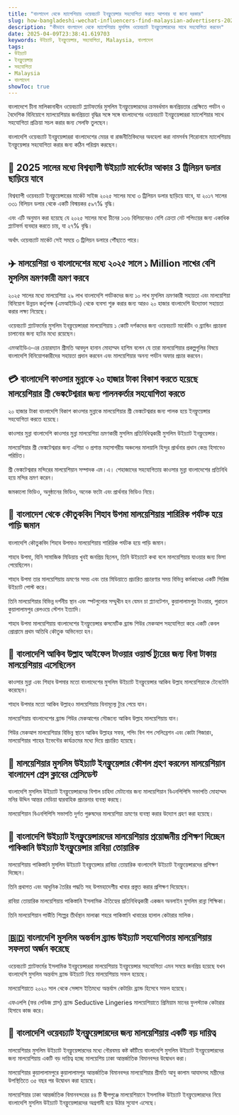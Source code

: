 ```yaml
---
title: "বাংলাদেশ থেকে ম্যালেশিয়ায় ওয়েবচ্যাট ইনফ্লুয়েন্সার সহযোগিতা করতে আপনার যা জানা দরকার"
slug: how-bangladeshi-wechat-influencers-find-malaysian-advertisers-2025-04-09
description: "কীভাবে বাংলাদেশ থেকে ম্যালেশিয়ায় মুসলিম ওয়েবচ্যাট ইনফ্লুয়েন্সারদের সাথে সহযোগিতা করবেন"
date: 2025-04-09T23:38:41.619703
keywords: উইচ্যাট, ইনফ্লুয়েন্সার, সহযোগিতা, Malaysia, বাংলাদেশ
tags:
- উইচ্যাট
- ইনফ্লুয়েন্সার
- সহযোগিতা
- Malaysia
- বাংলাদেশ
showToc: true
---
```


বাংলাদেশে চীনা মালিকানাধীন ওয়েবচ্যাট প্ল্যাটফর্মের মুসলিম ইনফ্লুয়েন্সারদের ক্রমবর্ধমান জনপ্রিয়তার প্রেক্ষিতে পর্যটন ও বৈদেশিক বিনিয়োগে ম্যালয়েশিয়ার জনপ্রিয়তা বৃদ্ধির সঙ্গে সঙ্গে বাংলাদেশের ওয়েবচ্যাট ইনফ্লুয়েন্সাররা ম্যালেশিয়ার সাথে সহযোগিতা প্রক্রিয়া সচল করার জন্য সেলফি তুলছেন।

বাংলাদেশি ওয়েবচ্যাট ইনফ্লুয়েন্সাররা বাংলাদেশের মেয়র বা রাজনীতিবিদদের অবহেলা করা নামসর্বস্ব শিরোনামে ম্যালেশিয়ায় ইনফ্লুয়েন্সার সহযোগিতা করার জন্য কঠিন পরিশ্রম করছেন।  

## 📆 2025 সালের মধ্যে বিশ্বব্যাপী উইচ্যাট মার্কেটের আকার 3 ট্রিলিয়ন ডলার ছাড়িয়ে যাবে
 
বিশ্বব্যাপী ওয়েবচ্যাট ইনফ্লুয়েন্সারের মার্কেট সাইজ ২০২৫ সালের মধ্যে ৩ ট্রিলিয়ন ডলার ছাড়িয়ে যাবে, যা ২০১৭ সালের ৩৩১ বিলিয়ন ডলার থেকে একটি বিস্ময়কর ৫৯৭% বৃদ্ধি। 

এবং এটি অনুমান করা হয়েছে যে ২০২৫ সালের মধ্যে চীনের ১৩৬ বিলিয়নেরও বেশি ক্রেতা নেট শপিংয়ের জন্য একাধিক প্ল্যাটফর্ম ব্যবহার করতে চায়, যা ২৭% বৃদ্ধি। 

অর্থাৎ ওয়েবচ্যাট মার্কেট সেই সময়ে ৩ ট্রিলিয়ন ডলারে পৌঁছাতে পারে।

## ✈️ মালয়েশিয়া ও বাংলাদেশের মধ্যে ২০২৫ সালে ১ Million  লাখের বেশি মুসলিম ভ্রমণকারী ভ্রমণ করবে

২০২৫ সালের মধ্যে মালয়েশিয়া ২৯ লাখ বাংলাদেশি পর্যটকদের জন্য ১০ লাখ মুসলিম ভ্রমণকারী সহায়তা এবং মালয়েশিয়া বিনিয়োগ উন্নয়ন কর্তৃপক্ষ (এমআইডিএ) থেকে ব্যবসা শুরু করার জন্য আরও ২০ হাজার বাংলাদেশি উদ্যোক্তা সহায়তা করার লক্ষ্য নিয়েছে।

ওয়েবচ্যাট প্ল্যাটফর্মের মুসলিম ইনফ্লুয়েন্সাররা মালয়েশিয়ায় ১ কোটি দর্শকদের জন্য ওয়েবচ্যাট মার্কেটিং ও ব্র্যান্ডিং প্রচারনা চালানোর জন্য হটের মধ্যে রয়েছেন। 

এমআইডিএ-এর চেয়ারম্যান শ্রীমতি আবদুল হানান মোহাম্মদ হাশিম বলেন যে তারা মালয়েশিয়ার প্রকল্পগুলির বিষয়ে বাংলাদেশি বিনিয়োগকারীদের সহায়তা প্রদান করবেন এবং মালয়েশিয়ার অনন্য পর্যটন অফার প্রচার করবেন।

## 💳 বাংলাদেশি কাওসার মুন্নাকে ২০ হাজার টাকা বিকাশ করতে হয়েছে মালয়েশিয়ার শ্রী ভেঙ্কটেশ্বরার জন্য পালনকর্তার সহযোগিতা করতে
২০ হাজার টাকা বাংলাদেশি বিকাশ কাওসার মুন্নাকে মালয়েশিয়ার শ্রী ভেঙ্কটেশ্বরার জন্য পালক হয়ে ইনফ্লুয়েন্সার সহযোগিতা করতে হয়েছে।

কাওসার মুন্না বাংলাদেশি কাওসার মুন্না মালয়েশিয়া ভ্রমণকারী মুসলিম প্রতিনিধিত্বকারী মুসলিম উইচ্যাট ইনফ্লুয়েন্সার। 

মালয়েশিয়ার শ্রী ভেঙ্কটেশ্বরার জন্য এশিয়া ও প্রশান্ত মহাসাগরীয় অঞ্চলের মালয়ালি হিন্দুর প্রার্থনার প্রধান কেন্দ্র হিসাবেও পরিচিত। 

শ্রী ভেঙ্কটেশ্বরার মন্দিরের মালয়েশিয়ান সম্পাদক এম।এ। শেহাজাদের সহযোগিতায় কাওসার মুন্না বাংলাদেশের প্রতিনিধি হয়ে মন্দির ভ্রমণ করেন।

জমকালো ভিডিও, অনুষ্ঠানের ভিডিও, অনেক ফটো এবং প্রার্থনার ভিডিও নিয়ে। 

## 🚗 বাংলাদেশ থেকে কৌতুকবিদ শিহাব উপমা মালয়েশিয়ায় শারিরিক পর্যটক হয়ে পাড়ি জমান
বাংলাদেশি কৌতুকবিদ শিহাব উপমাও মালয়েশিয়ায় শারিরিক পর্যটক হয়ে পাড়ি জমান। 

শাহাব উপমা, যিনি সামাজিক মিডিয়ায় খুবই জনপ্রিয় ছিলেন, তিনি উইচ্যাটে কথা বলে মালয়েশিয়ায় যাওয়ার জন্য ভিসা পেয়েছিলেন।

শাহাব উপমা তার মালয়েশিয়ায় ভ্রমণের সময় এবং তার মিডিয়াতে প্রচারিত প্রচারণার সময় বিভিন্ন কর্মকাণ্ডের একটি সিরিজ উইচ্যাট পোস্ট করে। 

তিনি মালয়েশিয়ার বিভিন্ন দর্শনীয় স্থান এবং স্পটগুলোর সম্মুখীন হন যেমন চা প্ল্যানটেশন, কুয়ালালামপুর টাওয়ার, পুরাতন কুয়ালালামপুর রেলওয়ে স্টেশন ইত্যাদি। 

শাহাব উপমা মালয়েশিয়ায় বাংলাদেশের ইনফ্লুয়েন্সার কসমেটিক ব্র্যান্ড শিউর মেকআপ সহযোগিতা করে একটি কেবল প্রোগ্রামে প্রথম অতিথি কৌতুক অভিনেতা হন। 

## 📢 বাংলাদেশি আকিব উল্লাহ আইফেল টাওয়ার ওয়ার্ল্ড ট্যুরের জন্য বিনা টাকায় মালয়েশিয়ায় এসেছিলেন
কাওসার মুন্না এবং শিহাব উপমার মতো বাংলাদেশের মুসলিম উইচ্যাট ইনফ্লুয়েন্সার আকিব উল্লাহ মালয়েশিয়াকে টেনেটেনি করেছেন।

শাহাব উপমার মতো আকিব উল্লাহও মালয়েশিয়ায় বিনামূল্যে ট্যুর পেয়ে যান।

মালয়েশিয়ায় বাংলাদেশের ব্র্যান্ড শিউর মেকআপের সৌজন্যে আকিব উল্লাহ মালয়েশিয়ায় যান।

শিউর মেকআপ মালয়েশিয়ার বিভিন্ন স্থানে আকিব উল্লাহর সফর, শপিং বিগ শপ সেলিব্রেশন এবং কোটা গিজারাং, মালয়েশিয়ার শাহের ইভেন্টের কার্যক্রমের মধ্যে দিয়ে প্রচারিত হয়েছে। 

## 🌴 মালয়েশিয়ার মুসলিম উইচ্যাট ইনফ্লুয়েন্সার কৌশল গ্রহণ করলেন মালয়েশিয়ান বাংলাদেশ প্রেস ক্লাবের প্রেসিডেন্ট
বাংলাদেশি মুসলিম উইচ্যাট ইনফ্লুয়েন্সারদের বিশাল চাহিদা মেটানোর জন্য মালয়েশিয়ান বিএনপিপিসি সভাপতি মোহাম্মদ মনির উদ্দিন আন্তর মেডিয়া দ্বারবাহিক প্রচারনার ব্যবস্থা করছে। 

মালয়েশিয়ান বিএনপিপিসি সভাপতি দুর্গত পুরুষদের মালয়েশিয়া ভ্রমণের ব্যবস্থা করার উদ্যোগ গ্রহণ করা হয়েছে।

## 🤳 বাংলাদেশি উইচ্যাট ইনফ্লুয়েন্সারদের মালয়েশিয়ায় প্রয়োজনীয় প্রশিক্ষণ দিচ্ছেন পাকিস্তানি উইচ্যাট ইনফ্লুয়েন্সার রাবিয়া তোয়ারিক
মালয়েশিয়ায় পাকিস্তানি মুসলিম উইচ্যাট ইনফ্লুয়েন্সার রাবিয়া তোয়ারিক বাংলাদেশি উইচ্যাট ইনফ্লুয়েন্সারদের প্রশিক্ষণ দিচ্ছেন। 

তিনি প্রথাগত এবং আধুনিক তৈরির পদ্ধতি সহ উপমহাদেশীয় খাবার প্রস্তুত করার প্রশিক্ষণ দিয়েছেন।

রাবিয়া তোয়ারিক মালয়েশিয়ায় পাকিস্তানি ইসলামিক ঐতিহ্যের প্রতিনিধিত্বকারী একজন অনলাইন মুসলিম রান্না শিক্ষিকা। 

তিনি মালয়েশিয়ান পাউঁতি শিল্পের তীর্থস্থান মালাক্কা শহরে পাকিস্তানি খাবারের হালাল কেটারার মালিক। 

## 🇧🇩 বাংলাদেশি মুসলিম অন্তর্বাস ব্র্যান্ড উইচ্যাট সহযোগিতায় মালয়েশিয়ায় সফলতা অর্জন করেছে
ওয়েবচ্যাট প্ল্যাটফর্মের ইসলামিক ইনফ্লুয়েন্সাররা মালয়েশিয়ায় ইনফ্লুয়েন্সার সহযোগিতা এমন সময়ে জনপ্রিয় হয়েছে যখন বাংলাদেশি মুসলিম অন্তর্বাস ব্র্যান্ড উইচ্যাট নিয়ে মালয়েশিয়ায় সফল হয়েছে।

মালয়েশিয়াতে ২০২০ সাল থেকে সেন্সাস ইতিমধ্যে অন্তর্বাস কেটারিং ব্র্যান্ড হিসেবে সফল হয়েছে। 

এফএলপি (ফর লেডিজ প্লাস) ব্র্যান্ড Seductive Lingeries মালয়েশিয়াতে প্রিমিয়াম মানের ফুলস্ট্যাক কেটারার হিসাবে কাজ করে।

## 🎉 বাংলাদেশি ওয়েবচ্যাট ইনফ্লুয়েন্সারদের জন্য মালয়েশিয়ায় একটি বড় দায়িত্ব
মালয়েশিয়ার মুসলিম উইচ্যাট ইনফ্লুয়েন্সারদের মধ্যে গৌরবময় কষ্ট কাঁটিয়ে বাংলাদেশি মুসলিম উইচ্যাট ইনফ্লুয়েন্সারদের জন্য মালয়েশিয়ায়  একটি বড় দায়িত্ব হচ্ছে মালয়েশিয় ঢাকা আন্তর্জাতিক বিমানবন্দর উদ্বোধন করা।

মালয়েশিয়ার কুয়ালালামপুরে কুয়ালালামপুর আন্তর্জাতিক বিমানবন্দর মালয়েশিয়ার শ্রীমতি আবু কালাম আযাদসহ মন্ত্রীদের উপস্থিতিতে ৩৫ বছর পর উদ্বোধন করা হয়েছে।

মালয়েশিয়ার ঢাকা আন্তর্জাতিক বিমানবন্দরের ৪৪ টি দ্বীপপুঞ্জে মালয়েশিয়ানে ইসলামিক উইচ্যাট ইনফ্লুয়েন্সারদের নিয়ে বাংলাদেশি মুসলিম উইচ্যাট ইনফ্লুয়েন্সারদের অগ্রগামী হয়ে উঠার সুযোগ এসেছে।